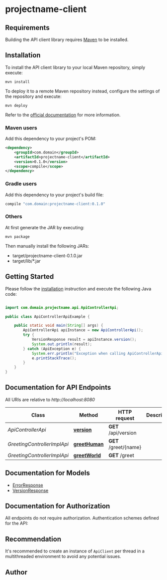 # projectname-client

## Requirements

Building the API client library requires [Maven](https://maven.apache.org/) to be installed.

## Installation

To install the API client library to your local Maven repository, simply execute:

```shell
mvn install
```

To deploy it to a remote Maven repository instead, configure the settings of the repository and execute:

```shell
mvn deploy
```

Refer to the [official documentation](https://maven.apache.org/plugins/maven-deploy-plugin/usage.html) for more information.

### Maven users

Add this dependency to your project's POM:

```xml
<dependency>
    <groupId>com.domain</groupId>
    <artifactId>projectname-client</artifactId>
    <version>0.1.0</version>
    <scope>compile</scope>
</dependency>
```

### Gradle users

Add this dependency to your project's build file:

```groovy
compile "com.domain:projectname-client:0.1.0"
```

### Others

At first generate the JAR by executing:

    mvn package

Then manually install the following JARs:

- target/projectname-client-0.1.0.jar
- target/lib/*.jar

## Getting Started

Please follow the [installation](#installation) instruction and execute the following Java code:

```java

import com.domain.projectname.api.ApiControllerApi;

public class ApiControllerApiExample {

    public static void main(String[] args) {
        ApiControllerApi apiInstance = new ApiControllerApi();
        try {
            VersionResponse result = apiInstance.version();
            System.out.println(result);
        } catch (ApiException e) {
            System.err.println("Exception when calling ApiControllerApi#version");
            e.printStackTrace();
        }
    }
}

```

## Documentation for API Endpoints

All URIs are relative to *http://localhost:8080*

Class | Method | HTTP request | Description
------------ | ------------- | ------------- | -------------
*ApiControllerApi* | [**version**](docs/ApiControllerApi.md#version) | **GET** /api/version | 
*GreetingControllerImplApi* | [**greetHuman**](docs/GreetingControllerImplApi.md#greetHuman) | **GET** /greet/{name} | 
*GreetingControllerImplApi* | [**greetWorld**](docs/GreetingControllerImplApi.md#greetWorld) | **GET** /greet | 


## Documentation for Models

 - [ErrorResponse](docs/ErrorResponse.md)
 - [VersionResponse](docs/VersionResponse.md)


## Documentation for Authorization

All endpoints do not require authorization.
Authentication schemes defined for the API:

## Recommendation

It's recommended to create an instance of `ApiClient` per thread in a multithreaded environment to avoid any potential issues.

## Author



